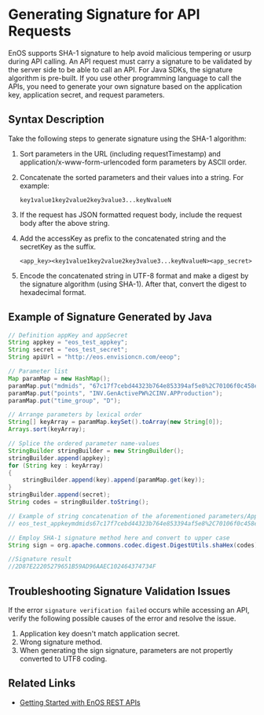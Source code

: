 # Generating Signature for API Requests

EnOS supports SHA-1 signature to help avoid malicious tempering or usurp during API calling. An API request must carry a signature to be validated by the server side to be able to call an API. For Java SDKs, the signature algorithm is pre-built. If you use other programming language to call the APIs, you need to generate your own signature based on the application key, application secret, and request parameters.

## Syntax Description

Take the following steps to generate signature using the SHA-1 algorithm:

1. Sort parameters in the URL (including requestTimestamp) and application/x-www-form-urlencoded form parameters by ASCII order.

2. Concatenate the sorted parameters and their values into a string. For example:

   ```
   key1value1key2value2key3value3...keyNvalueN
   ```

3. If the request has JSON formatted request body, include the request body after the above string.

4. Add the accessKey as prefix to the concatenated string and the secretKey as the suffix. 

   ```
   <app_key><key1value1key2value2key3value3...keyNvalueN><app_secret>
   ```

5. Encode the concatenated string in UTF-8 format and make a digest by the signature algorithm (using SHA-1). After that, convert the digest to hexadecimal format.

## Example of Signature Generated by Java

```java
// Definition appKey and appSecret
String appkey = "eos_test_appkey";
String secret = "eos_test_secret";
String apiUrl = "http://eos.envisioncn.com/eeop";

// Parameter list
Map paramMap = new HashMap();
paramMap.put("mdmids", "67c17f7cebd44323b764e853394af5e8%2C70106f0c458e4b3994e741670d6be659");
paramMap.put("points", "INV.GenActivePW%2CINV.APProduction");
paramMap.put("time_group", "D");

// Arrange parameters by lexical order
String[] keyArray = paramMap.keySet().toArray(new String[0]);
Arrays.sort(keyArray);

// Splice the ordered parameter name-values
StringBuilder stringBuilder = new StringBuilder();
stringBuilder.append(appkey);
for (String key : keyArray)
{
    stringBuilder.append(key).append(paramMap.get(key));
}                 
stringBuilder.append(secret);
String codes = stringBuilder.toString();

// Example of string concatenation of the aforementioned parameters/AppKey/AppSecret after splicing:
// eos_test_appkeymdmids67c17f7cebd44323b764e853394af5e8%2C70106f0c458e4b3994e741670d6be659pointsINV.GenActivePW%2CINV.APProductiontime_groupDeos_test_secret

// Employ SHA-1 signature method here and convert to upper case
String sign = org.apache.commons.codec.digest.DigestUtils.shaHex(codes).toUpperCase();

//Signature result
//2D87E22205279651B59AD96AAEC102464374734F
```

## Troubleshooting Signature Validation Issues

If the error `signature verification failed` occurs while accessing an API, verify the following possible causes of the error and resolve the issue.

1.  Application key doesn't match application secret.
2.  Wrong signature method.
3.  When generating the sign signature, parameters are not propertly converted to UTF8 coding.

## Related Links

- [Getting Started with EnOS REST APIs](gettingstarted_api)

